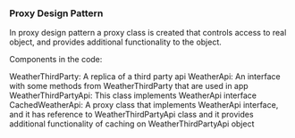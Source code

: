 ### Proxy Design Pattern

In proxy design pattern a proxy class is created that controls access to real object, and provides additional functionality to the object.

Components in the code:

WeatherThirdParty: A replica of a third party api
WeatherApi: An interface with some methods from WeatherThirdParty that are used in app
WeatherThirdPartyApi: This class implements WeatherApi interface
CachedWeatherApi: A proxy class that implements WeatherApi interface, and it has reference to WeatherThirdPartyApi class and it provides additional functionality of caching on WeatherThirdPartyApi object




